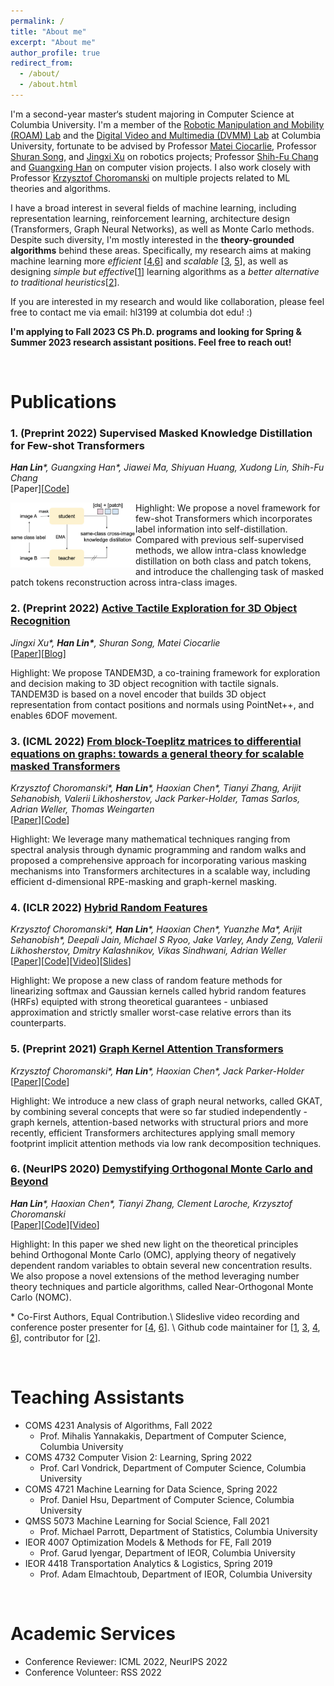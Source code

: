 ```yaml
---
permalink: /
title: "About me"
excerpt: "About me"
author_profile: true
redirect_from: 
  - /about/
  - /about.html
---
```



I'm a second-year master‘s student majoring in Computer Science at Columbia University. I'm a member of the [Robotic Manipulation and Mobility (ROAM) Lab](https://roam.me.columbia.edu/) and the [Digital Video and Multimedia (DVMM) Lab](https://www.ee.columbia.edu/ln/dvmm/) at Columbia University, fortunate to be advised by Professor [Matei Ciocarlie](https://www.me.columbia.edu/faculty/matei-ciocarlie), Professor [Shuran Song](https://www.cs.columbia.edu/~shurans/), and [Jingxi Xu](https://jxu.ai/) on robotics projects; Professor [Shih-Fu Chang](https://www.ee.columbia.edu/~sfchang/) and [Guangxing Han](https://guangxinghan.github.io/) on computer vision projects. I also work closely with Professor [Krzysztof Choromanski](https://research.google/people/KrzysztofChoromanski/) on multiple projects related to ML theories and algorithms.

I have a broad interest in several fields of machine learning, including representation learning, reinforcement learning, architecture design (Transformers, Graph Neural Networks), as well as Monte Carlo methods. Despite such diversity, I'm mostly interested in the **theory-grounded algorithms** behind these areas. Specifically, my research aims at making machine learning more *efficient* \[[4](#HRF),[6](#OMC)\] and *scalable* \[[3](#Toeplitz),
[5](#GKAT)], as well as designing *simple but effective*\[[1](#SMKD)\] learning algorithms as a *better alternative to traditional heuristics*\[[2](#TANDEM)\].

If you are interested in my research and would like collaboration, please feel free to contact me via email: hl3199 at columbia dot edu! :)

**I'm applying to Fall 2023 CS Ph.D. programs and looking for Spring & Summer 2023 research assistant positions. Feel free to reach out!**

<br/>


<h1 id="publications"> Publications</h1>

### <a name="SMKD"></a> 1. **(Preprint 2022)** **Supervised Masked Knowledge Distillation for Few-shot Transformers**
***Han Lin**\*, Guangxing Han\*, Jiawei Ma, Shiyuan Huang, Xudong Lin, Shih-Fu Chang*
<br>[Paper]\[[Code](https://github.com/HL-hanlin/SMKD)\]

<img align="left" src="https://github.com/HL-hanlin/HL-hanlin.github.io/blob/master/images/SMKD2.png?raw=true"  width="200px"/>Highlight: We propose a novel framework for few-shot Transformers which incorporates label information into self-distillation. Compared with previous self-supervised methods, we allow intra-class knowledge distillation on both class and patch tokens, and introduce the challenging task of masked patch tokens reconstruction across intra-class images. 


### <a name="TANDEM"></a> 2. **(Preprint 2022)** [**Active Tactile Exploration for 3D Object Recognition**](https://arxiv.org/abs/2209.08772)
*Jingxi Xu\*, **Han Lin\***, Shuran Song, Matei Ciocarlie*
<br>\[[Paper](https://arxiv.org/abs/2209.08772)\]\[[Blog](https://jxu.ai/tandem3d/)\]

Highlight: We propose TANDEM3D, a co-training framework for exploration and decision making to 3D object recognition with tactile signals. TANDEM3D is based on a novel encoder that builds 3D object representation from contact positions and normals using PointNet++, and enables 6DOF movement.


### <a name="Toeplitz"></a> 3. **(ICML 2022)** [**From block-Toeplitz matrices to differential equations on graphs: towards a general theory for scalable masked Transformers**](https://arxiv.org/abs/2107.07999)
*Krzysztof Choromanski\*, **Han Lin**\*, Haoxian Chen\*, Tianyi Zhang, Arijit Sehanobish, Valerii Likhosherstov, Jack Parker-Holder, Tamas Sarlos, Adrian Weller, Thomas Weingarten*
<br>\[[Paper](http://arxiv.org/abs/2107.07999)\]\[[Code](https://github.com/HL-hanlin/GKAT)\]

Highlight: We leverage many mathematical techniques ranging from spectral analysis through dynamic programming and random walks and proposed a comprehensive approach for incorporating various masking mechanisms into Transformers architectures in a scalable way, including efficient d-dimensional RPE-masking and graph-kernel masking.


### <a name="HRF"></a> 4. **(ICLR 2022)** [**Hybrid Random Features**](https://arxiv.org/abs/2110.04367)
*Krzysztof Choromanski\*, **Han Lin**\*, Haoxian Chen\*, Yuanzhe Ma\*, Arijit Sehanobish\*, Deepali Jain, Michael S Ryoo, Jake Varley, Andy Zeng, Valerii Likhosherstov, Dmitry Kalashnikov, Vikas Sindhwani, Adrian Weller*
<br>\[[Paper](https://arxiv.org/abs/2110.04367)\]\[[Code](https://github.com/HL-hanlin/HRF_ICLR2022)\]\[[Video](https://iclr.cc/virtual/2022/poster/6410)\]\[[Slides](https://iclr.cc/media/iclr-2022/Slides/6410.pdf)\]

Highlight: We propose a new class of random feature methods for linearizing softmax and Gaussian kernels called hybrid random features (HRFs) equipted with strong theoretical guarantees - unbiased approximation and strictly smaller worst-case relative errors than its counterparts.


### <a name="GKAT"></a> 5. **(Preprint 2021)** [**Graph Kernel Attention Transformers**](https://github.com/HL-hanlin/GKAT/blob/main/GKAT_16Jul2021.pdf)
*Krzysztof Choromanski\*, **Han Lin**\*, Haoxian Chen\*, Jack Parker-Holder*
<br>\[[Paper](https://github.com/HL-hanlin/GKAT/blob/main/GKAT_16Jul2021.pdf)\]\[[Code](https://github.com/HL-hanlin/GKAT)\]

Highlight: We introduce a new class of graph neural networks, called GKAT, by combining several concepts that were so far studied independently - graph kernels, attention-based networks with structural priors and more recently, efficient Transformers architectures applying small memory footprint implicit attention methods via low rank decomposition techniques.
  

### <a name="OMC"></a> 6. **(NeurIPS 2020)** [**Demystifying Orthogonal Monte Carlo and Beyond**](https://arxiv.org/abs/2005.13590)
***Han Lin**\*, Haoxian Chen\*, Tianyi Zhang, Clement Laroche, Krzysztof Choromanski*
<br>\[[Paper](https://arxiv.org/abs/2005.13590)\]\[[Code](https://github.com/HL-hanlin/OMC)\]\[[Video](https://slideslive.com/38936089/demystifying-orthogonal-monte-carlo-and-beyond?ref=search-presentations-orthogonal+monte+carlo+and+be)\]

Highlight: In this paper we shed new light on the theoretical principles behind Orthogonal Monte Carlo (OMC), applying theory of negatively dependent random variables to obtain several new concentration results. We also propose a novel extensions of the method leveraging number theory techniques and particle algorithms, called Near-Orthogonal Monte Carlo (NOMC).


\* Co-First Authors, Equal Contribution.\\
Slideslive video recording and conference poster presenter for \[[4](https://iclr.cc/virtual/2022/poster/6410), [6](https://slideslive.com/38936089/demystifying-orthogonal-monte-carlo-and-beyond?ref=search-presentations-orthogonal+monte+carlo+and+be)\]. \\
Github code maintainer for \[[1](https://github.com/HL-hanlin/SMKD), [3](https://github.com/HL-hanlin/GKAT), [4](https://github.com/HL-hanlin/HRF_ICLR2022), [6](https://github.com/HL-hanlin/OMC)\], contributor for \[[2](https://jxu.ai/tandem3d/)\].

<br />



<h1 id="teaching"> Teaching Assistants</h1>


- COMS 4231 Analysis of Algorithms, Fall 2022
  - Prof. Mihalis Yannakakis, Department of Computer Science, Columbia University
- COMS 4732 Computer Vision 2: Learning, Spring 2022 
  - Prof. Carl Vondrick, Department of Computer Science, Columbia University
- COMS 4721 Machine Learning for Data Science, Spring 2022 
  - Prof. Daniel Hsu, Department of Computer Science, Columbia University
- QMSS 5073 Machine Learning for Social Science, Fall 2021
  - Prof. Michael Parrott, Department of Statistics, Columbia University
- IEOR 4007 Optimization Models & Methods for FE, Fall 2019 
  - Prof. Garud Iyengar, Department of IEOR, Columbia University
- IEOR 4418 Transportation Analytics & Logistics, Spring 2019 
  - Prof. Adam Elmachtoub, Department of IEOR, Columbia University


<br />



<h1 id="services"> Academic Services</h1>


- Conference Reviewer: ICML 2022, NeurIPS 2022
- Conference Volunteer: RSS 2022


